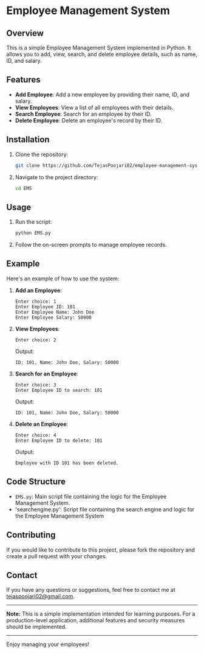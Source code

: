 # Employee Management System

## Overview

This is a simple Employee Management System implemented in Python. It allows you to add, view, search, and delete employee details, such as name, ID, and salary.

## Features

- **Add Employee**: Add a new employee by providing their name, ID, and salary.
- **View Employees**: View a list of all employees with their details.
- **Search Employee**: Search for an employee by their ID.
- **Delete Employee**: Delete an employee's record by their ID.

## Installation

1. Clone the repository:
    ```bash
    git clone https://github.com/TejasPoojari02/employee-management-system.git
    ```
2. Navigate to the project directory:
    ```bash
    cd EMS
    ```

## Usage

1. Run the script:
    ```bash
    python EMS.py
    ```
2. Follow the on-screen prompts to manage employee records.

## Example

Here's an example of how to use the system:

1. **Add an Employee**:
    ```
    Enter choice: 1
    Enter Employee ID: 101
    Enter Employee Name: John Doe
    Enter Employee Salary: 50000
    ```
2. **View Employees**:
    ```
    Enter choice: 2
    ```
    Output:
    ```
    ID: 101, Name: John Doe, Salary: 50000
    ```
3. **Search for an Employee**:
    ```
    Enter choice: 3
    Enter Employee ID to search: 101
    ```
    Output:
    ```
    ID: 101, Name: John Doe, Salary: 50000
    ```
4. **Delete an Employee**:
    ```
    Enter choice: 4
    Enter Employee ID to delete: 101
    ```
    Output:
    ```
    Employee with ID 101 has been deleted.
    ```

## Code Structure

- `EMS.py`: Main script file containing the logic for the Employee Management System.
- 'searchengine.py': Script file containing the search engine and logic for the Employee Management System

## Contributing

If you would like to contribute to this project, please fork the repository and create a pull request with your changes.


## Contact

If you have any questions or suggestions, feel free to contact me at tejaspoojari02@gmail.com.

---

**Note:** This is a simple implementation intended for learning purposes. For a production-level application, additional features and security measures should be implemented.

---

Enjoy managing your employees!
